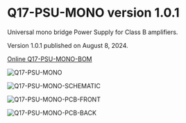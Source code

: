 # Q17-PSU-MONO version 1.0.1<br>

Universal mono bridge Power Supply for Class B amplifiers.

Version 1.0.1 published on August 8, 2024.

<a href="https://audio.cyberkata.org/Q17-PSU-MONO-BOM.html">Online Q17-PSU-MONO-BOM</a><br>

![Q17-PSU-MONO](https://github.com/user-attachments/assets/6edb344d-096a-4014-a0ad-b21236e62de1)

![Q17-PSU-MONO-SCHEMATIC](https://github.com/user-attachments/assets/6f7b0a56-9e70-48e7-b2d9-7a1282b3cbaf)

![Q17-PSU-MONO-PCB-FRONT](https://github.com/stefaweb/Q17-Amplifier/assets/12907102/429916b5-63d1-43b6-8e09-caf8368283de)

![Q17-PSU-MONO-PCB-BACK](https://github.com/stefaweb/Q17-Amplifier/assets/12907102/9c700dda-28e2-414d-9f28-eae2750ae2c1)





